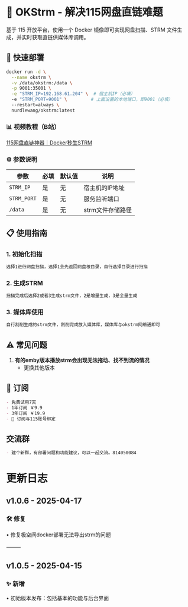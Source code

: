 # 🚀 OKStrm - 解决115网盘直链难题

基于 115 开放平台，使用一个 Docker 镜像即可实现网盘扫描、STRM 文件生成，并实时获取直链供媒体库调用。

## 🐳 快速部署

```bash
docker run -d \
  --name okstrm \
  -v /data/okstrm:/data \
  -p 9001:35001 \
  -e "STRM_IP=192.168.61.204" \  # 宿主机IP（必填）
  -e "STRM_PORT=9001" \         # 上面设置的本地端口，即9001（必填）
  --restart=always \
  nurdlewang/okstrm:latest
```
### 📊 视频教程（B站）
[115网盘直链神器｜Docker秒生STRM](https://www.bilibili.com/video/BV1RGoWY3EYQ/?share_source=copy_web&vd_source=d5f838fa2ac59ef6506d03c784127ff8)


### ⚙️ 参数说明
| 参数 | 必填 | 默认值 | 说明 |
|------|------|--------|------|
| `STRM_IP` | 是 | 无 | 宿主机的IP地址 |
| `STRM_PORT` | 是 | 无 | 服务监听端口 |
| `/data` | 是 | 无 | strm文件存储路径 |

## 📋 使用指南



### 1. 初始化扫描
```bash
选择1进行网盘扫描，选择1会先返回网盘根目录，自行选择目录进行扫描
```

### 2. 生成STRM
```bash
扫描完成后选择2或者3生成strm文件，2是增量生成，3是全量生成
```
### 3. 媒体库使用
```bash
自行刮削生成的strm文件，刮削完成放入媒体库，媒体库与okstrm网络通即可
```


## ⚠️ 常见问题

1. **有的emby版本播放strm会出现无法拖动、找不到流的情况**
   - 更换其他版本
   

## 📜 订阅
```markdown
- 免费试用7天
- 1年订阅 ￥9.9 
- 3年订阅 ￥19.9
- 🔑 订阅与115账号绑定
```

## 交流群
```markdown
- 建个新群，有部署问题和功能建议，可以一起交流。814050084
```


# 更新日志
## v1.0.6 - 2025-04-17
### 🛠️ 修复
• 修复极空间docker部署无法导出strm的问题

⸻

## v1.0.5 - 2025-04-15

### ✨ 新增
• 初始版本发布：包括基本的功能与后台界面



